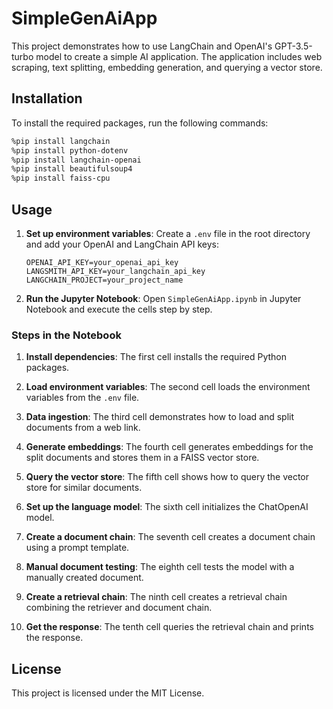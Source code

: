 # SimpleGenAiApp

This project demonstrates how to use LangChain and OpenAI's GPT-3.5-turbo model to create a simple AI application. The application includes web scraping, text splitting, embedding generation, and querying a vector store.

## Installation

To install the required packages, run the following commands:

```sh
%pip install langchain
%pip install python-dotenv
%pip install langchain-openai
%pip install beautifulsoup4
%pip install faiss-cpu
```

## Usage

1. **Set up environment variables**:
   Create a `.env` file in the root directory and add your OpenAI and LangChain API keys:
   ```
   OPENAI_API_KEY=your_openai_api_key
   LANGSMITH_API_KEY=your_langchain_api_key
   LANGCHAIN_PROJECT=your_project_name
   ```

2. **Run the Jupyter Notebook**:
   Open `SimpleGenAiApp.ipynb` in Jupyter Notebook and execute the cells step by step.

### Steps in the Notebook

1. **Install dependencies**:
   The first cell installs the required Python packages.

2. **Load environment variables**:
   The second cell loads the environment variables from the `.env` file.

3. **Data ingestion**:
   The third cell demonstrates how to load and split documents from a web link.

4. **Generate embeddings**:
   The fourth cell generates embeddings for the split documents and stores them in a FAISS vector store.

5. **Query the vector store**:
   The fifth cell shows how to query the vector store for similar documents.

6. **Set up the language model**:
   The sixth cell initializes the ChatOpenAI model.

7. **Create a document chain**:
   The seventh cell creates a document chain using a prompt template.

8. **Manual document testing**:
   The eighth cell tests the model with a manually created document.

9. **Create a retrieval chain**:
   The ninth cell creates a retrieval chain combining the retriever and document chain.

10. **Get the response**:
    The tenth cell queries the retrieval chain and prints the response.

## License

This project is licensed under the MIT License.
